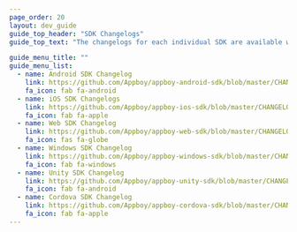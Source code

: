 ```yaml
---
page_order: 20
layout: dev_guide
guide_top_header: "SDK Changelogs"
guide_top_text: "The changelogs for each individual SDK are available within their individual Github repositories linked below."

guide_menu_title: ""
guide_menu_list:
  - name: Android SDK Changelog
    link: https://github.com/Appboy/appboy-android-sdk/blob/master/CHANGELOG.md
    fa_icon: fab fa-android
  - name: iOS SDK Changelogs
    link: https://github.com/Appboy/appboy-ios-sdk/blob/master/CHANGELOG.md
    fa_icon: fab fa-apple
  - name: Web SDK Changelog
    link: https://github.com/Appboy/appboy-web-sdk/blob/master/CHANGELOG.md
    fa_icon: fas fa-globe
  - name: Windows SDK Changelog
    link: https://github.com/Appboy/appboy-windows-sdk/blob/master/CHANGELOG.md
    fa_icon: fab fa-windows
  - name: Unity SDK Changelog
    link: https://github.com/Appboy/appboy-unity-sdk/blob/master/CHANGELOG.md
    fa_icon: fab fa-android
  - name: Cordova SDK Changelog
    link: https://github.com/Appboy/appboy-cordova-sdk/blob/master/CHANGELOG.md
    fa_icon: fab fa-apple  
---
```

